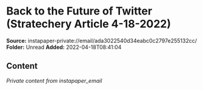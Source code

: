 # Back to the Future of Twitter (Stratechery Article 4-18-2022)

**Source:** instapaper-private://email/ada3022540d34eabc0c2797e255132cc/
**Folder:** Unread
**Added:** 2022-04-18T08:41:04




## Content
*Private content from instapaper_email*

